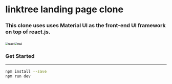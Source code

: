 # linktree landing page clone

### This clone uses uses Material UI as the front-end UI framework on top of  react.js.

### <img src="react.png" alt="react" style="zoom:50%;" /><img src="mui.png" alt="mui" style="zoom:50%;" />

### Get Started

---

```bash
npm install --save
npm run dev
```
